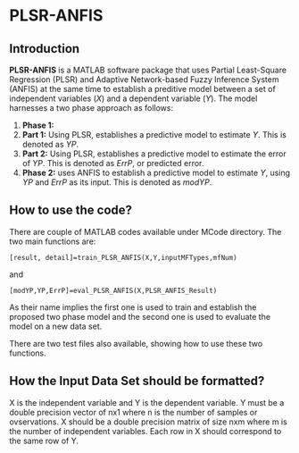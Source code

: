 # PLSR-ANFIS
## Introduction
**PLSR-ANFIS** is a MATLAB software package that uses Partial Least-Square Regression (PLSR) and Adaptive Network-based Fuzzy Inference System (ANFIS) at the same time to establish a preditive model between a set of independent variables (*X*) and a dependent variable (*Y*). The model harnesses a two phase approach as follows:

1. **Phase 1:**
  1. **Part 1:** Using PLSR, establishes a predictive model to estimate *Y*. This is denoted as *YP*.
  2. **Part 2:** Using PLSR, establishes a predictive model to estimate the error of *YP*. This is denoted as *ErrP*, or predicted error.
2. **Phase 2:** uses ANFIS to establish a predictive model to estimate *Y*, using *YP* and *ErrP* as its input. This is denoted as *modYP*.

## How to use the code?
There are couple of MATLAB codes available under MCode directory. The two main functions are:

```
[result, detail]=train_PLSR_ANFIS(X,Y,inputMFTypes,mfNum)
```

and 

```
[modYP,YP,ErrP]=eval_PLSR_ANFIS(X,PLSR_ANFIS_Result)
```

As their name implies the first one is used to train and establish the proposed two phase model and the second one is used to evaluate the model on a new data set.

There are two test files also available, showing how to use these two functions.

## How the Input Data Set should be formatted?
X is the independent variable and Y is the dependent variable. Y must be a double precision vector of nx1 where n is the number of samples or ovservations. X should be a double precision matrix of size nxm where m is the number of independent variables. Each row in X should correspond to the same row of Y.

